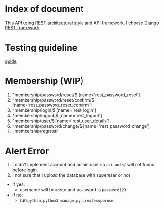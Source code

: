 # Index of document
This API using [REST architectural style](REST-description.md) and API framework, I choose [Django REST framework](http://www.django-rest-framework.org).

# Testing guideline
[guide](TEST_GUIDE.md)

# Membership (WIP)
1. ^membership/password/reset/$ [name='rest_password_reset']
2. ^membership/password/reset/confirm/$ [name='rest_password_reset_confirm']
3. ^membership/login/$ [name='rest_login']
4. ^membership/logout/$ [name='rest_logout']
5. ^membership/user/$ [name='rest_user_details']
6. ^membership/password/change/$ [name='rest_password_change']
7. ^membership/register/

# Alert Error
1. I didn't implement account and admin user so `api-auth/` will not found before login.
2. I not sure that I upload the database with superuser or not
  - if yes:
    - username will be `admin` and password is `password123`
  - if no:
    - run `python|python3 manage.py createsuperuser`
